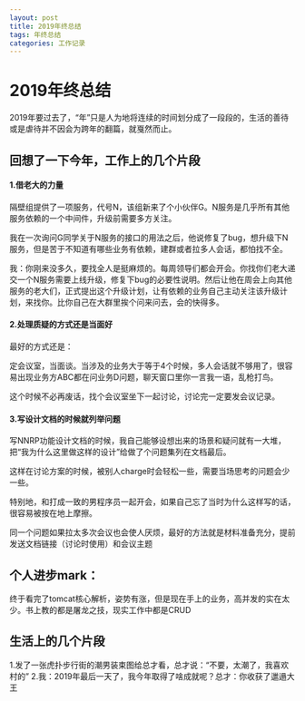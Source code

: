 ```yaml
---
layout: post
title: 2019年终总结
tags: 年终总结
categories: 工作记录
---
```


# 2019年终总结

2019年要过去了，“年”只是人为地将连续的时间划分成了一段段的，生活的善待或是虐待并不因会为跨年的翻篇，就戛然而止。

## 回想了一下今年，工作上的几个片段

####  1.借老大的力量

隔壁组提供了一项服务，代号N，该组新来了个小伙伴G。N服务是几乎所有其他服务依赖的一个中间件，升级前需要多方关注。

我在一次询问G同学关于N服务的接口的用法之后，他说修复了bug，想升级下N服务，但是苦于不知道有哪些业务有依赖，建群或者拉多人会话，都怕找不全。

我：你刚来没多久，要找全人是挺麻烦的。每周领导们都会开会。你找你们老大递交一个N服务需要上线升级，修复下bug的必要性说明。然后让他在周会上向其他服务的老大们，正式提出这个升级计划，让有依赖的业务自己主动关注该升级计划，来找你。比你自己在大群里挨个问来问去，会的快得多。

####  2.处理质疑的方式还是当面好

最好的方式还是：

定会议室，当面谈。当涉及的业务大于等于4个时候，多人会话就不够用了，很容易出现业务方ABC都在问业务D问题，聊天窗口里你一言我一语，乱枪打鸟。

这个时候不必再废话，找个会议室坐下一起讨论，讨论完一定要发会议记录。

####  3.写设计文档的时候就列举问题

写NNRP功能设计文档的时候，我自己能够设想出来的场景和疑问就有一大堆，把“我为什么这里做这样的设计”给做了个问题集列在文档最后。

这样在讨论方案的时候，被别人charge时会轻松一些，需要当场思考的问题会少一些。

特别地，和打成一致的男程序员一起开会，如果自己忘了当时为什么这样写的话，很容易被按在地上摩擦。

同一个问题如果拉太多次会议也会使人厌烦，最好的方法就是材料准备充分，提前发送文档链接（讨论时使用）和会议主题

## 个人进步mark：

终于看完了tomcat核心解析，姿势有涨，但是现在手上的业务，高并发的实在太少。书上教的都是屠龙之技，现实工作中都是CRUD

## 生活上的几个片段

1.发了一张虎扑步行街的潮男装束图给总才看，总才说：“不要，太潮了，我喜欢村的”
2.我：2019年最后一天了，我今年取得了啥成就呢？总才：你收获了邋遢大王
